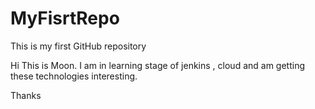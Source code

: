 # MyFisrtRepo
This is my first GitHub repository


Hi This is Moon. I am in learning stage of jenkins , cloud and am getting these technologies interesting.

Thanks
